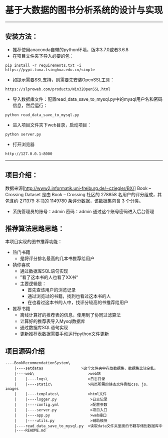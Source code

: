 # 基于大数据的图书分析系统的设计与实现
------
## 安装方法：
- 推荐使用anaconda自带的python环境，版本3.7.0或者3.6.8
- 在项目文件夹下导入必要的包：
```
pip install -r requirements.txt -i https://pypi.tuna.tsinghua.edu.cn/simple 
```
- 如提示需要SSL支持，则需要先安装OpenSSL工具：
```
https://slproweb.com/products/Win32OpenSSL.html
```
- 导入数据库文件：配置read_data_save_to_mysql.py中的mysql用户名和密码信息，然后运行：
```
python read_data_save_to_mysql.py
```
- 进入项目文件夹下web目录，启动项目：
```
python server.py
```
- 打开浏览器
```
http://127.0.0.1:8000
```
------
## 项目介绍：

数据来源[http://www2.informatik.uni-freiburg.de/~cziegler/BX/]
Book – Crossing Dataset 是由 Book – Crossing 社区的 278858 名用户的评分组成，其包含约 271379 本书的 1149780 条评分数据，该数据集包含 3 个分类。


* 系统管理员的账号：admin 密码：admin 通过这个账号密码进入后台管理


## 推荐算法思路思路：

本项目实现的图书推荐功能：
+ 热门书籍 
    + 是将评分排名最高的几本书推荐给用户
+ 猜你喜欢
    + 通过数据库SQL语句实现
    + ”看了这本书的人也看了XX书“
    + 主要逻辑是：
        + 首先查该用户的浏览记录
        + 通过浏览过的书籍，找到也看过这本书的人
        + 在也看过这本书的人中，找评分较高的书推荐给用户
+ 推荐书籍
    + 离线计算好的推荐表的信息。使用到了协同过滤算法
    + 计算好的推荐表导入Mysql数据库
    + 通过数据库SQL语句实现
    + 更新推荐表数据需要手动运行python文件更新


## 项目源码介绍


```
----BookRecommendationSystem\
    |----setdatas                 >这个文件夹中存放数据集，数据集比较杂乱。                      
    |----web\                        >web端 
    |    |----logs\                  >日志目录
    |    |----static\                >网页所需的静态文件例如css，js，images
    |    |----templates\             >html文件
    |    |----logger.py               >日志记录
    |    |----config.yml              >配置参数
    |    |----server.py               >项目入口
    |    |----app.py                  >web接口
    |    |----utils.py                >辅助模块
    |----read_data_save_to_mysql.py  >读取data文件夹里面的书籍存储到数据库中
    |----README.md
```